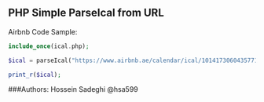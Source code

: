 ## PHP Simple ParseIcal from URL

Airbnb Code Sample:



```php
include_once(ical.php);

$ical = parseIcal("https://www.airbnb.ae/calendar/ical/1014173060435771888.ics?s=xxxxx");

print_r($ical);

```

###Authors: 
Hossein Sadeghi
@hsa599
